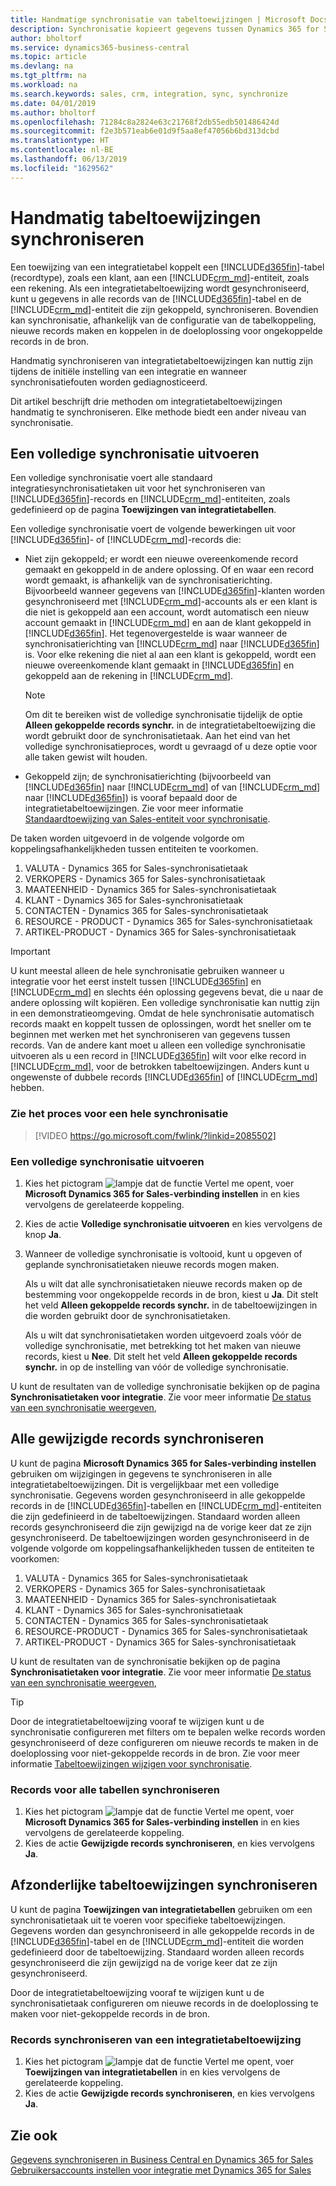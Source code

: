 ```yaml
---
title: Handmatige synchronisatie van tabeltoewijzingen | Microsoft Docs
description: Synchronisatie kopieert gegevens tussen Dynamics 365 for Sales-posten en Business Central en houdt de gegevens in beide systemen up-to-date.
author: bholtorf
ms.service: dynamics365-business-central
ms.topic: article
ms.devlang: na
ms.tgt_pltfrm: na
ms.workload: na
ms.search.keywords: sales, crm, integration, sync, synchronize
ms.date: 04/01/2019
ms.author: bholtorf
ms.openlocfilehash: 71284c8a2824e63c21768f2db55edb501486424d
ms.sourcegitcommit: f2e3b571eab6e01d9f5aa8ef47056b6bd313dcbd
ms.translationtype: HT
ms.contentlocale: nl-BE
ms.lasthandoff: 06/13/2019
ms.locfileid: "1629562"
---
```

# <a name="manually-synchronize-table-mappings"></a>Handmatig tabeltoewijzingen synchroniseren
Een toewijzing van een integratietabel koppelt een [!INCLUDE[d365fin](includes/d365fin_md.md)]-tabel (recordtype), zoals een klant, aan een [!INCLUDE[crm_md](includes/crm_md.md)]-entiteit, zoals een rekening. Als een integratietabeltoewijzing wordt gesynchroniseerd, kunt u gegevens in alle records van de [!INCLUDE[d365fin](includes/d365fin_md.md)]-tabel en de [!INCLUDE[crm_md](includes/crm_md.md)]-entiteit die zijn gekoppeld, synchroniseren. Bovendien kan synchronisatie, afhankelijk van de configuratie van de tabelkoppeling, nieuwe records maken en koppelen in de doeloplossing voor ongekoppelde records in de bron.  

Handmatig synchroniseren van integratietabeltoewijzingen kan nuttig zijn tijdens de initiële instelling van een integratie en wanneer synchronisatiefouten worden gediagnosticeerd.  

Dit artikel beschrijft drie methoden om integratietabeltoewijzingen handmatig te synchroniseren. Elke methode biedt een ander niveau van synchronisatie.

## <a name="run-a-full-synchronization"></a>Een volledige synchronisatie uitvoeren
Een volledige synchronisatie voert alle standaard integratiesynchronisatietaken uit voor het synchroniseren van [!INCLUDE[d365fin](includes/d365fin_md.md)]-records en [!INCLUDE[crm_md](includes/crm_md.md)]-entiteiten, zoals gedefinieerd op de pagina **Toewijzingen van integratietabellen**. 

Een volledige synchronisatie voert de volgende bewerkingen uit voor [!INCLUDE[d365fin](includes/d365fin_md.md)]- of [!INCLUDE[crm_md](includes/crm_md.md)]-records die:

* Niet zijn gekoppeld; er wordt een nieuwe overeenkomende record gemaakt en gekoppeld in de andere oplossing.
Of en waar een record wordt gemaakt, is afhankelijk van de synchronisatierichting. Bijvoorbeeld wanneer gegevens van [!INCLUDE[d365fin](includes/d365fin_md.md)]-klanten worden gesynchroniseerd met [!INCLUDE[crm_md](includes/crm_md.md)]-accounts als er een klant is die niet is gekoppeld aan een account, wordt automatisch een nieuw account gemaakt in [!INCLUDE[crm_md](includes/crm_md.md)] en aan de klant gekoppeld in [!INCLUDE[d365fin](includes/d365fin_md.md)]. Het tegenovergestelde is waar wanneer de synchronisatierichting van [!INCLUDE[crm_md](includes/crm_md.md)] naar [!INCLUDE[d365fin](includes/d365fin_md.md)] is. Voor elke rekening die niet al aan een klant is gekoppeld, wordt een nieuwe overeenkomende klant gemaakt in [!INCLUDE[d365fin](includes/d365fin_md.md)] en gekoppeld aan de rekening in [!INCLUDE[crm_md](includes/crm_md.md)].  

     > [!NOTE]  
     >  Om dit te bereiken wist de volledige synchronisatie tijdelijk de optie **Alleen gekoppelde records synchr.** in de integratietabeltoewijzing die wordt gebruikt door de synchronisatietaak. Aan het eind van het volledige synchronisatieproces, wordt u gevraagd of u deze optie voor alle taken gewist wilt houden.  

* Gekoppeld zijn; de synchronisatierichting (bijvoorbeeld van [!INCLUDE[d365fin](includes/d365fin_md.md)] naar [!INCLUDE[crm_md](includes/crm_md.md)] of van [!INCLUDE[crm_md](includes/crm_md.md)] naar [!INCLUDE[d365fin](includes/d365fin_md.md)]) is vooraf bepaald door de integratietabeltoewijzingen. Zie voor meer informatie [Standaardtoewijzing van Sales-entiteit voor synchronisatie](admin-synchronizing-business-central-and-sales.md#standard-sales-entity-mapping-for-synchronization).  

De taken worden uitgevoerd in de volgende volgorde om koppelingsafhankelijkheden tussen entiteiten te voorkomen.  

1.  VALUTA - Dynamics 365 for Sales-synchronisatietaak  
2.  VERKOPERS - Dynamics 365 for Sales-synchronisatietaak  
3.  MAATEENHEID - Dynamics 365 for Sales-synchronisatietaak  
4.  KLANT - Dynamics 365 for Sales-synchronisatietaak  
5.  CONTACTEN - Dynamics 365 for Sales-synchronisatietaak  
6.  RESOURCE - PRODUCT - Dynamics 365 for Sales-synchronisatietaak  
7.  ARTIKEL-PRODUCT - Dynamics 365 for Sales-synchronisatietaak  

> [!IMPORTANT]  
>  U kunt meestal alleen de hele synchronisatie gebruiken wanneer u integratie voor het eerst instelt tussen [!INCLUDE[d365fin](includes/d365fin_md.md)] en [!INCLUDE[crm_md](includes/crm_md.md)] en slechts één oplossing gegevens bevat, die u naar de andere oplossing wilt kopiëren. Een volledige synchronisatie kan nuttig zijn in een demonstratieomgeving. Omdat de hele synchronisatie automatisch records maakt en koppelt tussen de oplossingen, wordt het sneller om te beginnen met werken met het synchroniseren van gegevens tussen records. Van de andere kant moet u alleen een volledige synchronisatie uitvoeren als u een record in [!INCLUDE[d365fin](includes/d365fin_md.md)] wilt voor elke record in [!INCLUDE[crm_md](includes/crm_md.md)], voor de betrokken tabeltoewijzingen. Anders kunt u ongewenste of dubbele records [!INCLUDE[d365fin](includes/d365fin_md.md)] of [!INCLUDE[crm_md](includes/crm_md.md)] hebben.  

### <a name="see-the-process-for-a-full-synchronization"></a>Zie het proces voor een hele synchronisatie
> [!VIDEO https://go.microsoft.com/fwlink/?linkid=2085502]

### <a name="to-run-a-full-synchronization"></a>Een volledige synchronisatie uitvoeren  
1.  Kies het pictogram ![lampje dat de functie Vertel me opent](media/ui-search/search_small.png "Vertel me wat u wilt doen"), voer **Microsoft Dynamics 365 for Sales-verbinding instellen** in en kies vervolgens de gerelateerde koppeling.
2.  Kies de actie **Volledige synchronisatie uitvoeren** en kies vervolgens de knop **Ja**.  
3.  Wanneer de volledige synchronisatie is voltooid, kunt u opgeven of geplande synchronisatietaken nieuwe records mogen maken.  

    Als u wilt dat alle synchronisatietaken nieuwe records maken op de bestemming voor ongekoppelde records in de bron, kiest u **Ja**. Dit stelt het veld **Alleen gekoppelde records synchr.** in de tabeltoewijzingen in die worden gebruikt door de synchronisatietaken.  

    Als u wilt dat synchronisatietaken worden uitgevoerd zoals vóór de volledige synchronisatie, met betrekking tot het maken van nieuwe records, kiest u **Nee**. Dit stelt het veld **Alleen gekoppelde records synchr.** in op de instelling van vóór de volledige synchronisatie.  

U kunt de resultaten van de volledige synchronisatie bekijken op de pagina **Synchronisatietaken voor integratie**. Zie voor meer informatie [De status van een synchronisatie weergeven](admin-how-to-view-synchronization-status.md),  

## <a name="synchronizing-all-modified-records"></a>Alle gewijzigde records synchroniseren
U kunt de pagina **Microsoft Dynamics 365 for Sales-verbinding instellen** gebruiken om wijzigingen in gegevens te synchroniseren in alle integratietabeltoewijzingen. Dit is vergelijkbaar met een volledige synchronisatie. Gegevens worden gesynchroniseerd in alle gekoppelde records in de [!INCLUDE[d365fin](includes/d365fin_md.md)]-tabellen en [!INCLUDE[crm_md](includes/crm_md.md)]-entiteiten die zijn gedefinieerd in de tabeltoewijzingen. Standaard worden alleen records gesynchroniseerd die zijn gewijzigd na de vorige keer dat ze zijn gesynchroniseerd. De tabeltoewijzingen worden gesynchroniseerd in de volgende volgorde om koppelingsafhankelijkheden tussen de entiteiten te voorkomen:  

1.  VALUTA - Dynamics 365 for Sales-synchronisatietaak  
2.  VERKOPERS - Dynamics 365 for Sales-synchronisatietaak  
3.  MAATEENHEID - Dynamics 365 for Sales-synchronisatietaak  
4.  KLANT - Dynamics 365 for Sales-synchronisatietaak  
5.  CONTACTEN - Dynamics 365 for Sales-synchronisatietaak  
6.  RESOURCE-PRODUCT \- Dynamics 365 for Sales-synchronisatietaak  
7.  ARTIKEL-PRODUCT - Dynamics 365 for Sales-synchronisatietaak  

U kunt de resultaten van de synchronisatie bekijken op de pagina **Synchronisatietaken voor integratie**. Zie voor meer informatie [De status van een synchronisatie weergeven](admin-how-to-view-synchronization-status.md),  

> [!TIP]  
>  Door de integratietabeltoewijzing vooraf te wijzigen kunt u de synchronisatie configureren met filters om te bepalen welke records worden gesynchroniseerd of deze configureren om nieuwe records te maken in de doeloplossing voor niet-gekoppelde records in de bron. Zie voor meer informatie [Tabeltoewijzingen wijzigen voor synchronisatie](admin-how-to-modify-table-mappings-for-synchronization.md).

### <a name="to-synchronize-records-for-all-tables"></a>Records voor alle tabellen synchroniseren  
1.  Kies het pictogram ![lampje dat de functie Vertel me opent](media/ui-search/search_small.png "Vertel me wat u wilt doen"), voer **Microsoft Dynamics 365 for Sales-verbinding instellen** in en kies vervolgens de gerelateerde koppeling.
2.  Kies de actie **Gewijzigde records synchroniseren**, en kies vervolgens **Ja**.  

## <a name="synchronize-individual-table-mappings"></a>Afzonderlijke tabeltoewijzingen synchroniseren
U kunt de pagina **Toewijzingen van integratietabellen** gebruiken om een synchronisatietaak uit te voeren voor specifieke tabeltoewijzingen. Gegevens worden dan gesynchroniseerd in alle gekoppelde records in de [!INCLUDE[d365fin](includes/d365fin_md.md)]-tabel en de [!INCLUDE[crm_md](includes/crm_md.md)]-entiteit die worden gedefinieerd door de tabeltoewijzing. Standaard worden alleen records gesynchroniseerd die zijn gewijzigd na de vorige keer dat ze zijn gesynchroniseerd.  

Door de integratietabeltoewijzing vooraf te wijzigen kunt u de synchronisatietaak configureren om nieuwe records in de doeloplossing te maken voor niet-gekoppelde records in de bron.

### <a name="to-synchronize-records-of-an-integration-table-mapping"></a>Records synchroniseren van een integratietabeltoewijzing  
1.  Kies het pictogram ![lampje dat de functie Vertel me opent](media/ui-search/search_small.png "Vertel me wat u wilt doen"), voer **Toewijzingen van integratietabellen** in en kies vervolgens de gerelateerde koppeling.
2.  Kies de actie **Gewijzigde records synchroniseren**, en kies vervolgens **Ja**.  

## <a name="see-also"></a>Zie ook  
[Gegevens synchroniseren in Business Central en Dynamics 365 for Sales](admin-synchronizing-business-central-and-sales.md)   
[Gebruikersaccounts instellen voor integratie met Dynamics 365 for Sales](admin-setting-up-integration-with-dynamics-sales.md)   
